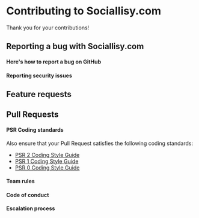 # Contributing to Sociallisy.com

Thank you for your contributions!

## Reporting a bug with Sociallisy.com


#### Here's how to report a bug on GitHub

#### Reporting security issues


## Feature requests


## Pull Requests


#### PSR Coding standards

Also ensure that your Pull Request satisfies the following coding standards:

- [PSR 2 Coding Style Guide](https://github.com/php-fig/fig-standards/blob/master/accepted/PSR-2-coding-style-guide.md)
- [PSR 1 Coding Style Guide](https://github.com/php-fig/fig-standards/blob/master/accepted/PSR-1-basic-coding-standard.md)
- [PSR 0 Coding Style Guide](https://github.com/php-fig/fig-standards/blob/master/accepted/PSR-0.md)

#### Team rules

#### Code of conduct


#### Escalation process

